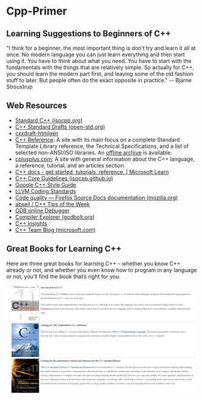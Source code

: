 # Cpp-Primer

## Learning Suggestions to Beginners of C++

"I think for a beginner, the most important thing is don't try and learn it all at once. No modern language you can just learn everything and then start using it. You have to think about what you need. You have to start with the fundamentals with the things that are relatively simple. So actually for C++, you should learn the modern part first, and leaving some of the old fashion stuff to later. But people often do the exact opposite in practice." -- Bjarne Stroustrup

## Web Resources

- [Standard C++ (isocpp.org)](https://isocpp.org/)
- [C++ Standard Drafts (open-std.org)](http://www.open-std.org/JTC1/SC22/WG21/docs/standards)
- [cxxdraft-htmlgen](https://eel.is/c++draft/)
- [C++ Reference](http://en.cppreference.com/w/): A site with its main focus on a complete Standard Template Library reference, the Technical Specifications, and a list of selected non-ANSI/ISO libraries. An [offline archive](http://en.cppreference.com/w/Cppreference:Archives) is available.
- [cplusplus.com](http://www.cplusplus.com/): A site with general information about the C++ language, a reference, tutorial, and an articles section.
- [C++ docs - get started, tutorials, reference. | Microsoft Learn](https://learn.microsoft.com/en-us/cpp/cpp/) 
- [C++ Core Guidelines (isocpp.github.io)](http://isocpp.github.io/CppCoreGuidelines/CppCoreGuidelines)
- [Google C++ Style Guide](https://google.github.io/styleguide/cppguide.html)
- [LLVM Coding Standards](https://llvm.org/docs/CodingStandards.html) 
- [Code quality — Firefox Source Docs documentation (mozilla.org)](https://firefox-source-docs.mozilla.org/code-quality/index.html) 
- [abseil / C++ Tips of the Week](https://abseil.io/tips/) 
- [GDB online Debugger](https://www.onlinegdb.com)
- [Compiler Explorer (godbolt.org)](https://godbolt.org/)
- [C++ Insights](https://cppinsights.io) 
- [C++ Team Blog (microsoft.com)](https://devblogs.microsoft.com/cppblog/) 

## Great Books for Learning C++

Here are three great books for learning C++ – whether you know C++ already or not, and whether you even know how to program in any language or not, you’ll find the book that’s right for you.

![GreatCppBooks.png](./CppPrimer/Images/Chapter00/Ch00_00_GreatCppBooks.png)

